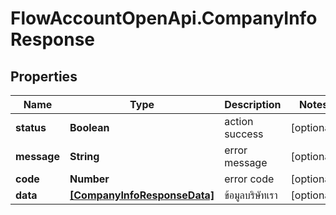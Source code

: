 # FlowAccountOpenApi.CompanyInfoResponse

## Properties

Name | Type | Description | Notes
------------ | ------------- | ------------- | -------------
**status** | **Boolean** | action success | [optional] 
**message** | **String** | error message | [optional] 
**code** | **Number** | error code | [optional] 
**data** | [**[CompanyInfoResponseData]**](CompanyInfoResponseData.md) | ข้อมูลบริษัทเรา | [optional] 


